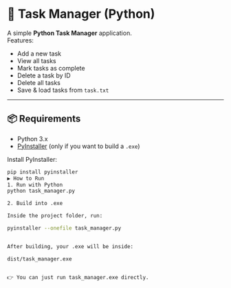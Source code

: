 # 📝 Task Manager (Python)

A simple **Python Task Manager** application.  
Features:
- Add a new task  
- View all tasks  
- Mark tasks as complete  
- Delete a task by ID  
- Delete all tasks  
- Save & load tasks from `task.txt`  

---

## 📦 Requirements
- Python 3.x  
- [PyInstaller](https://pyinstaller.org/) (only if you want to build a `.exe`)  

Install PyInstaller:
```bash
pip install pyinstaller
▶️ How to Run
1. Run with Python
python task_manager.py

2. Build into .exe

Inside the project folder, run:

pyinstaller --onefile task_manager.py


After building, your .exe will be inside:

dist/task_manager.exe


👉 You can just run task_manager.exe directly.
